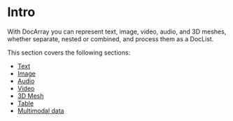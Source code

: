 # Intro

With DocArray you can represent text, image, video, audio, and 3D meshes, whether separate, nested or combined, 
and process them as a DocList. 

This section covers the following sections:

- [Text](text/text.md)
- [Image](image/image.md)
- [Audio](audio/audio.md)
- [Video](video/video.md)
- [3D Mesh](3d_mesh/3d_mesh.md)
- [Table](table/table.md)
- [Multimodal data](multimodal/multimodal.md)